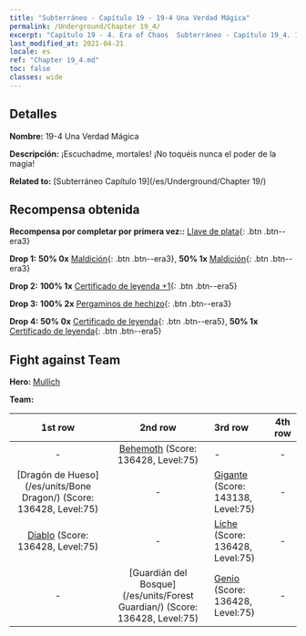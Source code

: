 ```yaml
---
title: "Subterráneo - Capítulo 19 - 19-4 Una Verdad Mágica"
permalink: /Underground/Chapter 19_4/
excerpt: "Capítulo 19 - 4. Era of Chaos  Subterráneo - Capítulo 19_4. 19-4 Una Verdad Mágica"
last_modified_at: 2021-04-21
locale: es
ref: "Chapter 19_4.md"
toc: false
classes: wide
---
```


## Detalles

 **Nombre:** 19-4 Una Verdad Mágica

 **Descripción:** ¡Escuchadme, mortales! ¡No toquéis nunca el poder de la magia!

 **Related to:** [Subterráneo Capítulo 19](/es/Underground/Chapter 19/)

## Recompensa obtenida

 **Recompensa por completar por primera vez::** [Llave de plata](/es/Items/con_693/){: .btn .btn--era3}

 **Drop 1:** **50% 0x** [Maldición](/es/Items/her_410/){: .btn .btn--era3}, **50% 1x** [Maldición](/es/Items/her_410/){: .btn .btn--era3}

 **Drop 2:** **100% 1x** [Certificado de leyenda +1](/es/Items/mat_74/){: .btn .btn--era5}

 **Drop 3:** **100% 2x** [Pergaminos de hechizo](/es/Items/con_694/){: .btn .btn--era3}

 **Drop 4:** **50% 0x** [Certificado de leyenda](/es/Items/mat_67/){: .btn .btn--era5}, **50% 1x** [Certificado de leyenda](/es/Items/mat_67/){: .btn .btn--era5}


## Fight against Team
 **Hero:** [Mullich](/es/heroes/Mullich/)

 **Team:**


  | 1st row | 2nd row | 3rd row | 4th row |
  |:----:|:----:|:----|:----:|
  | - | [Behemoth](/es/units/Behemoth/) (Score: 136428, Level:75)  | - | - |
  | [Dragón de Hueso](/es/units/Bone Dragon/) (Score: 136428, Level:75)  | - | [Gigante](/es/units/Giant/) (Score: 143138, Level:75)  | - |
  | [Diablo](/es/units/Devil/) (Score: 136428, Level:75)  | - | [Liche](/es/units/Lich/) (Score: 136428, Level:75)  | - |
  | - | [Guardián del Bosque](/es/units/Forest Guardian/) (Score: 136428, Level:75)  | [Genio](/es/units/Genie/) (Score: 136428, Level:75)  | - |



